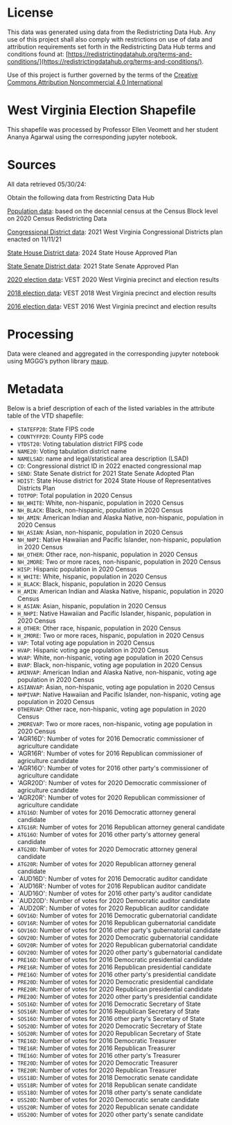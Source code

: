 # License
This data was generated using data from the Redistricting Data Hub.  Any use of this project shall also comply with restrictions on use of data and attribution requirements set forth in the Redistricting Data Hub terms and conditions found at: [https://redistrictingdatahub.org/terms-and-conditions/](https://redistrictingdatahub.org/terms-and-conditions/).

Use of this project is further governed by the terms of the [Creative Commons Attribution Noncommercial 4.0 International](https://creativecommons.org/licenses/by-nc/4.0/legalcode.en)

# West Virginia Election Shapefile

This shapefile was processed by Professor Ellen Veomett and her student Ananya Agarwal using the corresponding jupyter notebook.

# **Sources**
All data retrieved 05/30/24:

Obtain the following data from Restricting Data Hub

[Population data](https://redistrictingdatahub.org/dataset/west-virginia-block-pl-94171-2020-by-table/): based on the decennial census at the Census Block level on 2020 Census Redistricting Data

[Congressional District data](https://redistrictingdatahub.org/dataset/2021-west-virginia-congressional-districts-adopted-plan/): 2021 West Virginia Congressional Districts plan enacted on 11/11/21

[State House District data](https://redistrictingdatahub.org/dataset/2021-west-virginia-state-house-adopted-plan/): 2024 State House Approved Plan

[State Senate District data](https://redistrictingdatahub.org/dataset/2021-west-virginia-state-senate-adopted-plan/): 2021 State Senate Approved Plan

[2020 election data](https://redistrictingdatahub.org/dataset/vest-2020-west-virginia-precinct-and-election-results/)**:**  VEST 2020 West Virginia precinct and election results

[2018 election data](https://redistrictingdatahub.org/dataset/vest-2018-west-virginia-precinct-and-election-results/)**:**  VEST 2018 West Virginia precinct and election results

[2016 election data](https://redistrictingdatahub.org/dataset/vest-2016-west-virginia-precinct-and-election-results/)**:**  VEST 2016 West Virginia precinct and election results

# **Processing**

Data were cleaned and aggregated in the corresponding jupyter notebook using MGGG’s python library [maup](https://github.com/mggg/maup).  

# **Metadata**

Below is a brief description of each of the listed variables in the attribute table of the VTD shapefile:

- `STATEFP20`: State FIPS code
- `COUNTYFP20`: County FIPS code
- `VTDST20`: Voting tabulation district FIPS code
- `NAME20`: Voting tabulation district name
- `NAMELSAD`: name and legal/statistical area description (LSAD)
- `CD`: Congressional district ID in 2022 enacted congressional map
- `SEND`: State Senate district for 2021 State Senate Adopted Plan
- `HDIST`: State House district for 2024 State House of Representatives Districts Plan
- `TOTPOP`: Total population in 2020 Census
- `NH_WHITE`: White, non-hispanic, population in 2020 Census
- `NH_BLACK`: Black, non-hispanic, population in 2020 Census
- `NH_AMIN`: American Indian and Alaska Native, non-hispanic, population in 2020 Census
- `NH_ASIAN`: Asian, non-hispanic, population in 2020 Census
- `NH_NHPI`: Native Hawaiian and Pacific Islander, non-hispanic, population in 2020 Census
- `NH_OTHER`: Other race, non-hispanic, population in 2020 Census
- `NH_2MORE`: Two or more races, non-hispanic, population in 2020 Census
- `HISP`: Hispanic population in 2020 Census
- `H_WHITE`: White, hispanic, population in 2020 Census
- `H_BLACK`: Black, hispanic, population in 2020 Census
- `H_AMIN`: American Indian and Alaska Native, hispanic, population in 2020 Census
- `H_ASIAN`: Asian, hispanic, population in 2020 Census
- `H_NHPI`: Native Hawaiian and Pacific Islander, hispanic, population in 2020 Census
- `H_OTHER`: Other race, hispanic, population in 2020 Census
- `H_2MORE`: Two or more races, hispanic, population in 2020 Census
- `VAP`: Total voting age population in 2020 Census
- `HVAP`: Hispanic voting age population in 2020 Census
- `WVAP`: White, non-hispanic, voting age population in 2020 Census
- `BVAP`: Black, non-hispanic, voting age population in 2020 Census
- `AMINVAP`: American Indian and Alaska Native, non-hispanic, voting age population in 2020 Census
- `ASIANVAP`: Asian, non-hispanic, voting age population in 2020 Census
- `NHPIVAP`: Native Hawaiian and Pacific Islander, non-hispanic, voting age population in 2020 Census
- `OTHERVAP`: Other race, non-hispanic, voting age population in 2020 Census
- `2MOREVAP`: Two or more races, non-hispanic, voting age population in 2020 Census
- 'AGR16D': Number of votes for 2016 Democratic commissioner of agriculture candidate
- 'AGR16R': Number of votes for 2016 Republican commissioner of agriculture candidate
- 'AGR16O': Number of votes for 2016 other party's commissioner of agriculture candidate
- 'AGR20D': Number of votes for 2020 Democratic commissioner of agriculture candidate
- 'AGR20R': Number of votes for 2020 Republican commissioner of agriculture candidate
- `ATG16D`: Number of votes for 2016 Democratic attorney general candidate
- `ATG16R`: Number of votes for 2016 Republican attorney general candidate
- `ATG16O`: Number of votes for 2016 other party's attorney general candidate
- `ATG20D`: Number of votes for 2020 Democratic attorney general candidate
- `ATG20R`: Number of votes for 2020 Republican attorney general candidate
- `AUD16D': Number of votes for 2016 Democratic auditor candidate
- `AUD16R': Number of votes for 2016 Republican auditor candidate
- `AUD16O': Number of votes for 2016 other party's auditor candidate
- `AUD20D': Number of votes for 2020 Democratic auditor candidate
- `AUD20R': Number of votes for 2020 Republican auditor candidate
- `GOV16D`: Number of votes for 2016 Democratic gubernatorial candidate
- `GOV16R`: Number of votes for 2016 Republican gubernatorial candidate
- `GOV16O`: Number of votes for 2016 other party's gubernatorial candidate
- `GOV20D`: Number of votes for 2020 Democratic gubernatorial candidate
- `GOV20R`: Number of votes for 2020 Republican gubernatorial candidate
- `GOV20O`: Number of votes for 2020 other party's gubernatorial candidate
- `PRE16D`: Number of votes for 2016 Democratic presidential candidate
- `PRE16R`: Number of votes for 2016 Republican presidential candidate
- `PRE16O`: Number of votes for 2016 other party's presidential candidate
- `PRE20D`: Number of votes for 2020 Democratic presidential candidate
- `PRE20R`: Number of votes for 2020 Republican presidential candidate
- `PRE20O`: Number of votes for 2020 other party's presidential candidate
- `SOS16D`: Number of votes for 2016 Democratic Secretary of State
- `SOS16R`: Number of votes for 2016 Republican Secretary of State
- `SOS16O`: Number of votes for 2016 other party's Secretary of State
- `SOS20D`: Number of votes for 2020 Democratic Secretary of State
- `SOS20R`: Number of votes for 2020 Republican Secretary of State
- `TRE16D`: Number of votes for 2016 Democratic Treasurer
- `TRE16R`: Number of votes for 2016 Republican Treasurer
- `TRE16O`: Number of votes for 2016 other party's Treasurer
- `TRE20D`: Number of votes for 2020 Democratic Treasurer
- `TRE20R`: Number of votes for 2020 Republican Treasurer
- `USS18D`: Number of votes for 2018 Democratic senate candidate
- `USS18R`: Number of votes for 2018 Republican senate candidate
- `USS18O`: Number of votes for 2018 other party's senate candidate
- `USS20D`: Number of votes for 2020 Democratic senate candidate
- `USS20R`: Number of votes for 2020 Republican senate candidate
- `USS20O`: Number of votes for 2020 other party's senate candidate
